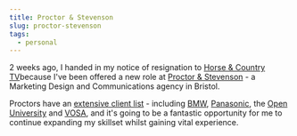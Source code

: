 ```yaml
---
title: Proctor & Stevenson
slug: proctor-stevenson
tags:
  - personal
---
```

2 weeks ago, I handed in my notice of resignation to [Horse & Country TV](http://horseandcountry.tv)because I've been offered a new role at [Proctor & Stevenson](http://proctors.co.uk) - a Marketing Design and Communications agency in Bristol.

Proctors have an [extensive client list](http://www.proctors.co.uk/clients) - including [BMW](http://www.proctors.co.uk/clients/bmw-financial-services), [Panasonic](http://www.proctors.co.uk/clients/panasonic), the [Open University](http://www.proctors.co.uk/clients/open-university) and [VOSA](http://www.proctors.co.uk/clients/vosa), and it's going to be a fantastic opportunity for me to continue expanding my skillset whilst gaining vital experience.
